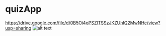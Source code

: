 # quizApp
https://drive.google.com/file/d/0B5Oi4oPSZlTSSzJKZUhIQ2MwNHc/view?usp=sharing
![alt text](https://drive.google.com/open?id=0B5Oi4oPSZlTSSzJKZUhIQ2MwNHc "Description goes here")
